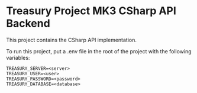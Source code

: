 ﻿# Treasury Project MK3 CSharp API Backend

This project contains the CSharp API implementation. 

To run this project, put a .env file in the root of the project with the following variables:
```
TREASURY_SERVER=<server>
TREASURY_USER=<user>
TREASURY_PASSWORD=<password>
TREASURY_DATABASE=<database>
```